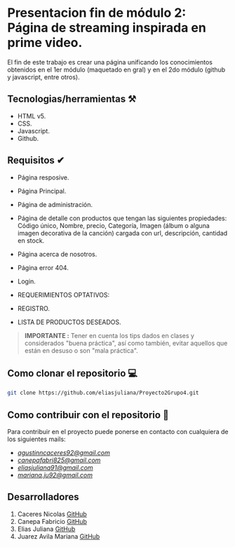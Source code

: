 # Presentacion fin de módulo 2: Página de streaming inspirada en prime video.


El fin de este trabajo es crear una página unificando los conocimientos obtenidos en el 1er módulo (maquetado en gral) y en el 2do módulo (github y javascript, entre otros).

## Tecnologias/herramientas ⚒

- HTML v5.
- CSS.
- Javascript.
- Github.

## Requisitos ✔

- Página resposive.
- Página Principal.
- Página de administración.
- Página de detalle con productos que tengan las siguientes propiedades: Código único, Nombre, precio, Categoría, Imagen (álbum o alguna imagen decorativa de la canción) cargada con url, descripción, cantidad en stock.
- Página acerca de nosotros.
- Página error 404.
- Login.
- REQUERIMIENTOS OPTATIVOS:

- REGISTRO.

- LISTA DE PRODUCTOS DESEADOS.


>**IMPORTANTE :** Tener en cuenta los tips dados en clases y considerados "buena práctica", así como también, evitar aquellos que están en desuso o son "mala práctica".

## Como clonar el repositorio 💻

 ```bash 
git clone https://github.com/eliasjuliana/Proyecto2Grupo4.git
```
## Como contribuir con el repositorio 🤝
Para contribuir en el proyecto puede ponerse en contacto con cualquiera de los siguientes mails: 
- *agustinncaceres92@gmail.com*
- *canepafabri825@gmail.com*
- *eliasjuliana91@gmail.com*
- *mariana.ju92@gmail.com*


## Desarrolladores 
1. Caceres Nicolas [GitHub](https://github.com/AgustinCaceresWalker)
2. Canepa Fabricio [GitHub](https://github.com/fabriCanepa)
3. Elias Juliana [GitHub](https://github.com/eliasjuliana)
4. Juarez Avila Mariana [GitHub](https://github.com/mariju92) 